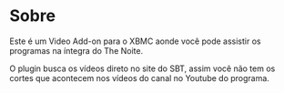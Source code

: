# Sobre

Este é um Video Add-on para o XBMC aonde você pode assistir os programas na íntegra do The Noite.

O plugin busca os vídeos direto no site do SBT, assim você não tem os cortes que acontecem nos vídeos 
do canal no Youtube do programa.
